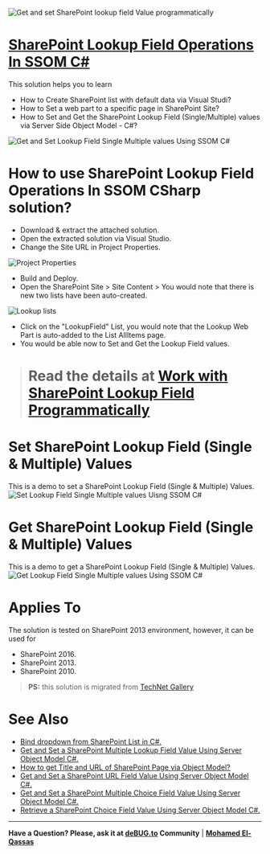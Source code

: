 ![Get and set SharePoint lookup field Value  programmatically](https://user-images.githubusercontent.com/49816567/92329952-c679d580-f073-11ea-820b-04f8bbf0b8ea.png)


# [SharePoint Lookup Field Operations In SSOM C#](https://spgeeks.devoworx.com/sharepoint-lookup-field-programmatically/)
This solution helps you to learn 

- How to Create SharePoint list with default data via Visual Studi?
- How to Set a web part to a specific page in SharePoint Site?
- How to Set and Get the SharePoint Lookup Field (Single/Multiple) values via Server Side Object Model - C#?

![Get and Set Lookup Field Single   Multiple values Using SSOM C#](https://user-images.githubusercontent.com/49816567/83959289-d7a02400-a883-11ea-8aa5-dc28524fea9e.gif)


# How to use SharePoint Lookup Field Operations In SSOM CSharp solution?
- Download & extract the attached solution.
- Open the extracted solution via Visual Studio.
- Change the Site URL in Project Properties.

![Project Properties](https://user-images.githubusercontent.com/49816567/83959395-239f9880-a885-11ea-942a-c448a3bcf8dd.png)

- Build and Deploy.
- Open the SharePoint Site > Site Content > You would note that there is new two lists have been auto-created.

![Lookup lists](https://user-images.githubusercontent.com/49816567/83959409-3914c280-a885-11ea-8531-a69230762599.png)

- Click on the "LookupField" List, you would note that the Lookup Web Part is auto-added to the List AllItems page.
- You would be able now to Set and Get the Lookup Field values.

> # Read the details at **[Work with SharePoint Lookup Field Programmatically](https://spgeeks.devoworx.com/sharepoint-lookup-field-programmatically/)**

# Set SharePoint Lookup Field (Single & Multiple) Values
This is a demo to set a SharePoint Lookup Field (Single & Multiple) Values.
![Set Lookup Field Single   Multiple values Uisng SSOM C#](https://user-images.githubusercontent.com/49816567/83959438-84c76c00-a885-11ea-93a9-d230aed3b0e1.gif)

# Get SharePoint Lookup Field (Single & Multiple) Values
This is a demo to get a SharePoint Lookup Field (Single & Multiple) Values.
![Get Lookup Field Single   Multiple values Using SSOM C#](https://user-images.githubusercontent.com/49816567/83959457-b4767400-a885-11ea-8323-569ad7ce02a6.gif)


# Applies To
The solution is tested on SharePoint 2013 environment, however, it can be used for

- SharePoint 2016.
- SharePoint 2013.
- SharePoint 2010.

> **PS:** this solution is migrated from [TechNet Gallery](https://gallery.technet.microsoft.com/SharePoint-Lookup-Field-95a29724)

# See Also
- [Bind dropdown from SharePoint List in C#.](https://spgeeks.devoworx.com/bind-a-dropdown-from-sharepoint-list-c/)
- [Get and Set a SharePoint Multiple Lookup Field Value Using Server Object Model C#.](https://spgeeks.devoworx.com/get-and-set-a-sharepoint-multiple-lookup-field-value-using-server-object-model-c/)
- [How to get Title and URL of SharePoint Page via Object Model?](https://spgeeks.devoworx.com/how-to-get-title-url/)
- [Get and Set a SharePoint URL Field Value Using Server Object Model C#.](https://spgeeks.devoworx.com/get-and-set-a-sharepoint-url-field-value-using-server-object-model-c/)
- [Get and Set a SharePoint Multiple Choice Field Value Using Server Object Model C#.](https://spgeeks.devoworx.com/get-and-set-a-sharepoint-multiple-choice-field-value-using-server-object-model-c/)
- [Retrieve a SharePoint Choice Field Value Using Server Object Model C#.](https://spgeeks.devoworx.com/get-sharepoint-choice-field-value-in-c/)
-------------------

**Have a Question? Please, ask it at [deBUG.to](https://deBUG.to) Community** | **[Mohamed El-Qassas](https://devoworx.com)**
